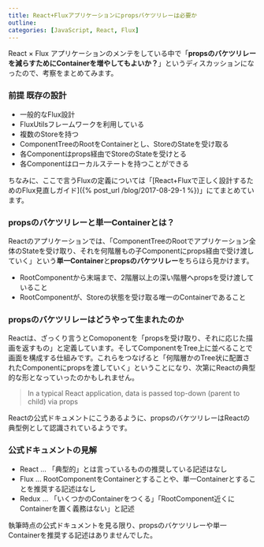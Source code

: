 ```yaml
---
title: React+Fluxアプリケーションにpropsバケツリレーは必要か
outline:
categories: [JavaScript, React, Flux]
---
```


React × Flux アプリケーションのメンテをしている中で「**propsのバケツリレーを減らすためにContainerを増やしてもよいか？**」というディスカッションになったので、考察をまとめてみます。


### 前提 既存の設計

* 一般的なFlux設計
* FluxUtilsフレームワークを利用している
* 複数のStoreを持つ
* ComponentTreeのRootをContainerとし、StoreのStateを受け取る
* 各Componentはprops経由でStoreのStateを受けとる
* 各Componentはローカルステートを持つことができる

ちなみに、ここで言うFluxの定義については「[React+Fluxで正しく設計するためのFlux見直しガイド]({% post_url /blog/2017-08-29-1 %})」にてまとめています。


### propsのバケツリレーと単一Containerとは？
Reactのアプリケーションでは、「ComponentTreeのRootでアプリケーション全体のStateを受け取り、それを何階層もの子Componentにprops経由で受け渡していく」という**単一Container**と**propsのバケツリレー**をちらほら見かけます。


* RootComponentから末端まで、2階層以上の深い階層へpropsを受け渡していること
* RootComponentが、Storeの状態を受け取る唯一のContainerであること


### propsのバケツリレーはどうやって生まれたのか

Reactは、ざっくり言うとComoponentを「propsを受け取り、それに応じた描画を返すもの」と定義しています。そしてComponentをTree上に並べることで画面を構成する仕組みです。これらをつなげると「何階層かのTree状に配置されたComponentにpropsを渡していく」ということになり、次第にReactの典型的な形となっていったのかもしれません。

> In a typical React application, data is passed top-down (parent to child) via props

Reactの公式ドキュメントにこうあるように、propsのバケツリレーはReactの典型例として認識されているようです。



### 公式ドキュメントの見解

* React ... 「典型的」とは言っているものの推奨している記述はなし
* Flux ... RootComponentをContainerとすることや、単一Containerとすることを推奨する記述はなし
* Redux ... 「いくつかのContainerをつくる」「RootComponent近くにContainerを置く義務はない」と記述

執筆時点の公式ドキュメントを見る限り、propsのバケツリレーや単一Containerを推奨する記述はありませんでした。